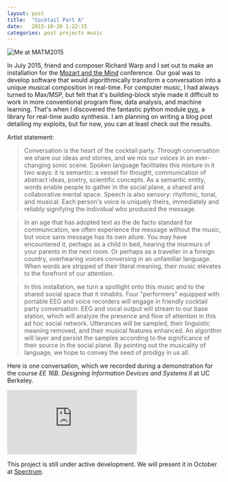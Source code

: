 ```yaml
---
layout: post
title:  "Cocktail Part A"
date:   2015-10-20 1:22:15
categories: post projects music
---
```


<img src="{{ site.url }}/resources/matm2015.png" alt="Me at MATM2015" class="inline"/>

In July 2015, friend and composer Richard Warp and I set out to make an installation for the [Mozart and the Mind](http://www.mainlymozart.org/mozart-and-the-mind/mozart-the-mind-the-prodigal-years/) conference. Our goal was to develop software that would algorithmically transform a conversation into a unique musical composition in real-time. For computer music, I had always turned to Max/MSP, but felt that it's building-block style made it difficult to work in more conventional program flow, data analysis, and machine learning. That's when I discovered the fantastic python module [pyo](http://ajaxsoundstudio.com/software/pyo/), a library for real-time audio synthesis. I am planning on writing a blog post detailing my exploits, but for now, you can at least check out the results.

Artist statement:

> Conversation is the heart of the cocktail party. Through conversation we share our ideas and stories, and we mix our voices in an ever-changing sonic scene. Spoken language facilitates this mixture in it two ways: it is semantic: a vessel for thought, communication of abstract ideas, poetry, scientific concepts. As a semantic entity, words enable people to gather in the social plane, a shared and collaborative mental space. Speech is also sensory: rhythmic, tonal, and musical. Each person's voice is uniquely theirs, immediately and reliably signifying the individual who produced the message.

> In an age that has adopted text as the de facto standard for communication, we often experience the message without the music, but voice sans message has its own allure. You may have encountered it, perhaps as a child in bed, hearing the murmurs of your parents in the next room. Or perhaps as a traveller in a foreign country, overhearing voices conversing in an unfamiliar language. When words are stripped of their literal meaning, their music elevates to the forefront of our attention.

> In this installation, we turn a spotlight onto this music and to the shared social space that it inhabits. Four "performers" equipped with portable EEG and voice recorders will engage in friendly cocktail party conversation. EEG and vocal output will stream to our base station, which will analyze the presence and flow of attention in this ad hoc social network. Utterances will be sampled, their linguistic meaning removed, and their musical features enhanced. An algorithm will layer and persist the samples according to the significance of their source in the social plane. By pointing out the musicality of language, we hope to convey the seed of prodigy in us all.

Here is one conversation, which we recorded during a demonstration for the course *EE 16B. Designing Information Devices and Systems II* at UC Berkeley.

<iframe width="60%" height="150" scrolling="no" frameborder="no" src="https://w.soundcloud.com/player/?url=https%3A//api.soundcloud.com/tracks/229330702&amp;auto_play=false&amp;hide_related=false&amp;show_comments=true&amp;show_user=true&amp;show_reposts=false&amp;visual=true"></iframe>

This project is still under active development. We will present it in October at [Spectrum](http://www.spectrumnyc.com/).